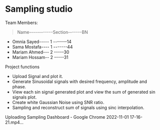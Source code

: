 # Sampling studio
Team Members:
> Name------------Section-------BN
* Omnia Sayed-----   1   -------14
* Sama Mostafa----   1   -------44
* Mariam Ahmed--- 2   -----30
* Mariam Hossam-- 2  -----31
>
Project functions
* Upload Signal and plot it.
* Generate Sinusoidal signals with desired frequency, amplitude and phase. 
* View each sin signal generated plot and view the sum of generated sin signals plot.
* Create white Gaussian Noise using SNR ratio.
* Sampling and reconstruct sum of signals using sinc interpolation.


Uploading Sampling Dashboard - Google Chrome 2022-11-01 17-16-21.mp4…






